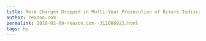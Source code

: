 ```yaml
---
title: More Charges Dropped in Multi-Year Prosecution of Bikers Indiscriminately Arrested in the Waco Mass Shooting Case
author: reason.com
permalink: 2018-02-09-reason.com--312066921.html
tags: hy
---
```


